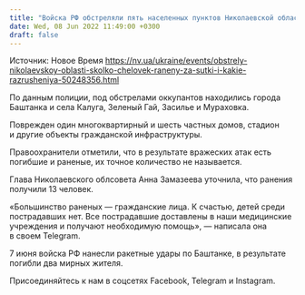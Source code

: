 ```yaml
---
title: "Войска РФ обстреляли пять населенных пунктов Николаевской области: 13 человек получили ранения, есть погибшие"
date: Wed, 08 Jun 2022 11:49:00 +0300
draft: false
---
```

Источник: Новое Время https://nv.ua/ukraine/events/obstrely-nikolaevskoy-oblasti-skolko-chelovek-raneny-za-sutki-i-kakie-razrusheniya-50248356.html


 По данным полиции, под обстрелами оккупантов находились города Баштанка и села Калуга, Зеленый Гай, Засилье и Мураховка.

Поврежден один многоквартирный и шесть частных домов, стадион и другие объекты гражданской инфраструктуры.

Правоохранители отметили, что в результате вражеских атак есть погибшие и раненые, их точное количество не называется.

Глава Николаевского облсовета Анна Замазеева уточнила, что ранения получили 13 человек.

«Большинство раненых — гражданские лица. К счастью, детей среди пострадавших нет. Все пострадавшие доставлены в наши медицинские учреждения и получают необходимую помощь», — написала она в своем Telegram.

7 июня войска РФ нанесли ракетные удары по Баштанке, в результате погибли два мирных жителя.

Присоединяйтесь к нам в соцсетях Facebook, Telegram и Instagram.
